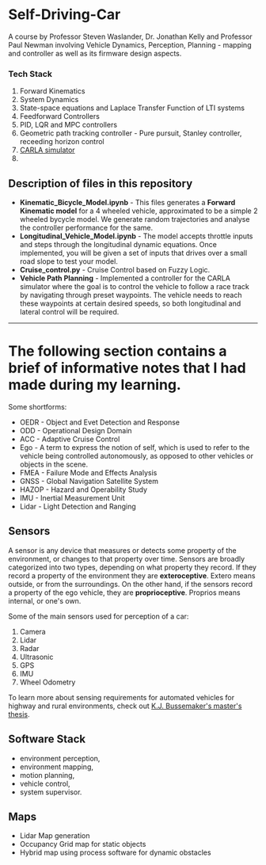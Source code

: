 # Self-Driving-Car

A course by Professor Steven Waslander, Dr. Jonathan Kelly and Professor Paul Newman involving Vehicle Dynamics, Perception, Planning - mapping and controller as well as its firmware design aspects.  

### Tech Stack

 1. Forward Kinematics
 2. System Dynamics
 3. State-space equations and Laplace Transfer Function of LTI systems
 4. Feedforward Controllers
 5. PID, LQR and MPC controllers
 6. Geometric path tracking controller - Pure pursuit, Stanley controller, receeding horizon control
 7. [CARLA simulator](https://d3c33hcgiwev3.cloudfront.net/2tyroyDyEem9HA6xGGaRfg_daf207a020f211e990ff73ab14e458cc_CARLA--An-Open-Urban-Driving-Simulator.pdf?Expires=1617753600&Signature=LV43aNf3VjLhLmBcFZCgFSrgdGJVT2lUsvEVGr5ZVXfnHIqLnbR~GX2QomzchUJkEepQmFxKDhki6mDsFHqmhrhzxQL5TW3VBZ8~x12Bsc9P8yUAzjH6lfX5jFZm7i4aUO2jozftdfsJ33bZ92g9uxuoyNS6MuDcEoWa3CTeCm4_&Key-Pair-Id=APKAJLTNE6QMUY6HBC5A)
 8.  

## Description of files in this repository

 * __Kinematic_Bicycle_Model.ipynb__ - This files generates a **Forward Kinematic model** for a 4 wheeled vehicle, approximated to be a simple 2 wheeled bycycle model. We generate random trajectories and analyse the controller performance for the same. 
 * __Longitudinal_Vehicle_Model.ipynb__ - The model accepts throttle inputs and steps through the longitudinal dynamic equations. Once implemented, you will be given a set of inputs that drives over a small road slope to test your model.
 * __Cruise_control.py__ - Cruise Control based on Fuzzy Logic.
 * __Vehicle Path Planning__ - Implemented a controller for the CARLA simulator where the goal is to control the vehicle to follow a race track by navigating through preset waypoints. The vehicle needs to reach these waypoints at certain desired speeds, so both longitudinal and lateral control will be required.

---

# The following section contains a brief of informative notes that I had made during my learning. 

Some shortforms:
  * OEDR - Object and Evet Detection and Response
  * ODD - Operational Design Domain
  * ACC - Adaptive Cruise Control
  * Ego - A term to express the notion of self, which is used to refer to the vehicle being controlled autonomously, as opposed to other vehicles or objects in the scene.
  * FMEA - Failure Mode and Effects Analysis
  * GNSS - Global Navigation Satellite System
  * HAZOP - Hazard and Operability Study
  * IMU - Inertial Measurement Unit
  * Lidar - Light Detection and Ranging

## Sensors 

A sensor is any device that measures or detects some property of the environment, or changes to that property over time. Sensors are broadly categorized into two types, depending 
on what property they record. If they record a property of the environment they are **exteroceptive**. Extero means outside, or from the surroundings. On the other hand, if the 
sensors record a property of the ego vehicle, they are **proprioceptive**. Proprios means internal, or one's own.

Some of the main sensors used for perception of a car:
 1. Camera
 2. Lidar
 3. Radar
 4. Ultrasonic
 5. GPS
 6. IMU
 7. Wheel Odometry

To learn more about sensing requirements for automated vehicles for highway and rural environments, check out [K.J. Bussemaker's master's thesis](https://repository.tudelft.nl/islandora/object/uuid:2ae44ea2-e5e9-455c-8481-8284f8494e4e).

## Software Stack 

  * environment perception, 
  * environment mapping, 
  * motion planning, 
  * vehicle control, 
  * system supervisor.

## Maps

 * Lidar Map generation
 * Occupancy Grid map for static objects
 * Hybrid map using process software for dynamic obstacles
